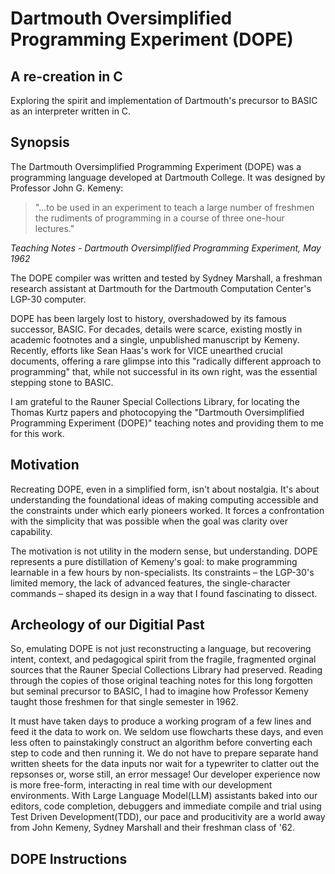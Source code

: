 # Dartmouth Oversimplified Programming Experiment (DOPE)
## A re-creation in C
Exploring the spirit and implementation of Dartmouth's precursor to BASIC as an interpreter written in C.

## Synopsis
The Dartmouth Oversimplified Programming Experiment (DOPE) was a programming language developed at Dartmouth College. It was designed by Professor John G. Kemeny:

> "...to be used in an experiment to teach a large number of freshmen the rudiments of programming in a course of three one-hour lectures."

_Teaching Notes - Dartmouth Oversimplified Programming Experiment, May 1962_

The DOPE compiler was written and tested by Sydney Marshall, a freshman research assistant at Dartmouth for the Dartmouth Computation Center's LGP-30 computer. 

DOPE has been largely lost to history, overshadowed by its famous successor, BASIC. For decades, details were scarce, existing mostly in academic footnotes and a single, unpublished manuscript by Kemeny. Recently, efforts like Sean Haas's work for VICE unearthed crucial documents, offering a rare glimpse into this "radically different approach to programming" that, while not successful in its own right, was the essential stepping stone to BASIC.

I am grateful to the Rauner Special Collections Library, for locating the Thomas Kurtz papers and photocopying the "Dartmouth Oversimplified Programming Experiment (DOPE)" teaching notes and providing them to me for this work.

## Motivation

Recreating DOPE, even in a simplified form, isn't about nostalgia. It's about understanding the foundational ideas of making computing accessible and the constraints under which early pioneers worked. It forces a confrontation with the simplicity that was possible when the goal was clarity over capability.

The motivation is not utility in the modern sense, but understanding. DOPE represents a pure distillation of Kemeny's goal: to make programming learnable in a few hours by non-specialists. Its constraints – the LGP-30's limited memory, the lack of advanced features, the single-character commands – shaped its design in a way that I found fascinating to dissect. 

## Archeology of our Digitial Past

So, emulating DOPE is not just reconstructing a language, but recovering intent, context, and pedagogical spirit from the fragile, fragmented orginal sources that the Rauner Special Collections Library had preserved. Reading through the copies of those original teaching notes for this long forgotten but seminal precursor to BASIC, I had to imagine how Professor Kemeny taught those freshmen for that single semester in 1962. 

It must have taken days to produce a working program of a few lines and feed it the data to work on. We seldom use flowcharts these days, and even less often to painstakingly construct an algorithm before converting each step to code and then running it. We do not have to prepare separate hand written sheets for the data inputs nor wait for a typewriter to clatter out the repsonses or, worse still, an error message! Our developer experience now is more free-form, interacting in real time with our development environments. With Large Language Model(LLM) assistants baked into our editors, code completion, debuggers and immediate compile and trial using Test Driven Development(TDD), our pace and producitivity are a world away from John Kemeny, Sydney Marshall and their freshman class of '62.

## DOPE Instructions 

